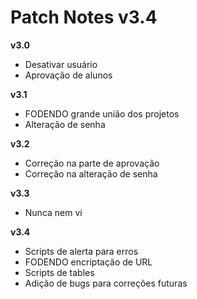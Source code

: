 # Patch Notes v3.4

**v3.0**

- Desativar usuário
- Aprovação de alunos

**v3.1**

- FODENDO grande união dos projetos
- Alteração de senha

**v3.2**

- Correção na parte de aprovação
- Correção na alteração de senha

**v3.3**

- Nunca nem vi

**v3.4**

- Scripts de alerta para erros
- FODENDO encriptação de URL
- Scripts de tables
- Adição de bugs para correções futuras

